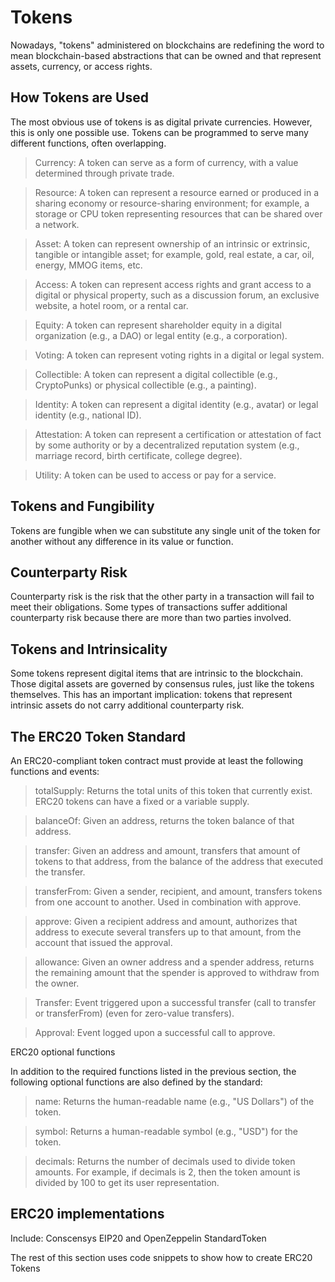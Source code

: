 # Tokens 
Nowadays, "tokens" administered on blockchains are redefining the word to mean blockchain-based abstractions that can be owned and that represent assets, currency, or access rights.

## How Tokens are Used
The most obvious use of tokens is as digital private currencies. However, this is only one possible use. Tokens can be programmed to serve many different functions, often overlapping.

>Currency: 
A token can serve as a form of currency, with a value determined through private trade.

>Resource: 
A token can represent a resource earned or produced in a sharing economy or resource-sharing environment; for example, a storage or CPU token representing resources that can be shared over a network.

>Asset: 
A token can represent ownership of an intrinsic or extrinsic, tangible or intangible asset; for example, gold, real estate, a car, oil, energy, MMOG items, etc.

>Access: 
A token can represent access rights and grant access to a digital or physical property, such as a discussion forum, an exclusive website, a hotel room, or a rental car.

>Equity: 
A token can represent shareholder equity in a digital organization (e.g., a DAO) or legal entity (e.g., a corporation).

>Voting: 
A token can represent voting rights in a digital or legal system.

>Collectible: 
A token can represent a digital collectible (e.g., CryptoPunks) or physical collectible (e.g., a painting).

>Identity: 
A token can represent a digital identity (e.g., avatar) or legal identity (e.g., national ID).

>Attestation:
A token can represent a certification or attestation of fact by some authority or by a decentralized reputation system (e.g., marriage record, birth certificate, college degree).

>Utility: 
A token can be used to access or pay for a service.

## Tokens and Fungibility
Tokens are fungible when we can substitute any single unit of the token for another without any difference in its value or function.

## Counterparty Risk
Counterparty risk is the risk that the other party in a transaction will fail to meet their obligations. Some types of transactions suffer additional counterparty risk because there are more than two parties involved.

## Tokens and Intrinsicality
Some tokens represent digital items that are intrinsic to the blockchain. Those digital assets are governed by consensus rules, just like the tokens themselves. This has an important implication: tokens that represent intrinsic assets do not carry additional counterparty risk.

## The ERC20 Token Standard
An ERC20-compliant token contract must provide at least the following functions and events:

>totalSupply: 
Returns the total units of this token that currently exist. ERC20 tokens can have a fixed or a variable supply.

>balanceOf: 
Given an address, returns the token balance of that address.

>transfer: 
Given an address and amount, transfers that amount of tokens to that address, from the balance of the address that executed the transfer.

>transferFrom: 
Given a sender, recipient, and amount, transfers tokens from one account to another. Used in combination with approve.

>approve: 
Given a recipient address and amount, authorizes that address to execute several transfers up to that amount, from the account that issued the approval.

>allowance: 
Given an owner address and a spender address, returns the remaining amount that the spender is approved to withdraw from the owner.

>Transfer: 
Event triggered upon a successful transfer (call to transfer or transferFrom) (even for zero-value transfers).

>Approval: 
Event logged upon a successful call to approve.

ERC20 optional functions

In addition to the required functions listed in the previous section, the following optional functions are also defined by the standard:

>name: 
Returns the human-readable name (e.g., "US Dollars") of the token.

>symbol: 
Returns a human-readable symbol (e.g., "USD") for the token.

>decimals: 
Returns the number of decimals used to divide token amounts. For example, if decimals is 2, then the token amount is divided by 100 to get its user representation.

## ERC20 implementations
Include: Conscensys EIP20 and OpenZeppelin StandardToken

The rest of this section uses code snippets to show how to create ERC20 Tokens
